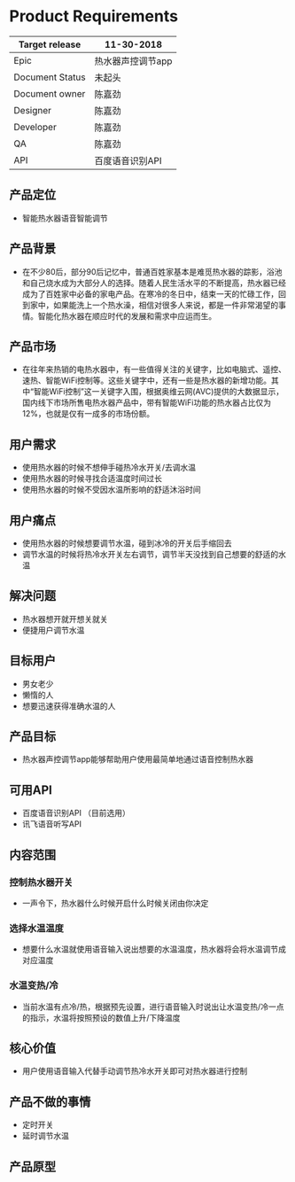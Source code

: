 # Product Requirements


| Target release | 11-30-2018 |
| ------ | ------ |
| Epic | 热水器声控调节app |
| Document Status | 未起头 |
| Document owner | 陈嘉劲 |
| Designer | 陈嘉劲 |
| Developer | 陈嘉劲 |
| QA | 陈嘉劲 |
| API | 百度语音识别API | 

## 产品定位
* 智能热水器语音智能调节

## 产品背景
* 在不少80后，部分90后记忆中，普通百姓家基本是难觅热水器的踪影，浴池和自己烧水成为大部分人的选择。随着人民生活水平的不断提高，热水器已经成为了百姓家中必备的家电产品。在寒冷的冬日中，结束一天的忙碌工作，回到家中，如果能洗上一个热水澡，相信对很多人来说，都是一件非常渴望的事情。智能化热水器在顺应时代的发展和需求中应运而生。  

## 产品市场
* 在往年来热销的电热水器中，有一些值得关注的关键字，比如电脑式、遥控、速热、智能WiFi控制等。这些关键字中，还有一些是热水器的新增功能。其中“智能WiFi控制”这一关键字入围，根据奥维云网(AVC)提供的大数据显示，国内线下市场所售电热水器产品中，带有智能WiFi功能的热水器占比仅为12%，也就是仅有一成多的市场份额。

## 用户需求
* 使用热水器的时候不想伸手碰热冷水开关/去调水温
* 使用热水器的时候寻找合适温度时间过长
* 使用热水器的时候不受因水温所影响的舒适沐浴时间

## 用户痛点
* 使用热水器的时候想要调节水温，碰到冰冷的开关后手缩回去
* 调节水温的时候将热冷水开关左右调节，调节半天没找到自己想要的舒适的水温

## 解决问题
* 热水器想开就开想关就关
* 便捷用户调节水温  

## 目标用户
* 男女老少
* 懒惰的人
* 想要迅速获得准确水温的人

## 产品目标
* 热水器声控调节app能够帮助用户使用最简单地通过语音控制热水器

## 可用API
* 百度语音识别API （目前选用）
* 讯飞语音听写API

## 内容范围

### 控制热水器开关
* 一声令下，热水器什么时候开启什么时候关闭由你决定

### 选择水温温度
* 想要什么水温就使用语音输入说出想要的水温温度，热水器将会将水温调节成对应温度

### 水温变热/冷
* 当前水温有点冷/热，根据预先设置，进行语音输入时说出让水温变热/冷一点的指示，水温将按照预设的数值上升/下降温度

## 核心价值
* 用户使用语音输入代替手动调节热冷水开关即可对热水器进行控制

## 产品不做的事情
* 定时开关
* 延时调节水温

## 产品原型



  


